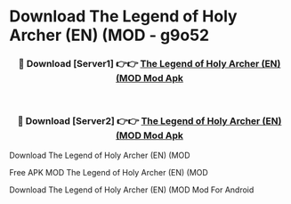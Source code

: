 # Download The Legend of Holy Archer (EN) (MOD - g9o52



<div align="center">
<h3>🔴 Download [Server1] 👉👉 <a href="https://momento.my/?title=The_Legend_of_Holy_Archer_(EN)_(MOD">The Legend of Holy Archer (EN) (MOD Mod Apk</a></h3><br>

<h3>🔴 Download [Server2] 👉👉 <a href="https://momento.my/?title=The_Legend_of_Holy_Archer_(EN)_(MOD">The Legend of Holy Archer (EN) (MOD Mod Apk</a></h3>
</div>



Download The Legend of Holy Archer (EN) (MOD 

Free APK MOD The Legend of Holy Archer (EN) (MOD 

Download The Legend of Holy Archer (EN) (MOD Mod For Android
